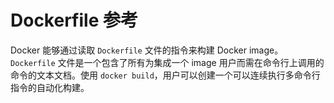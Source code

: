 # Dockerfile 参考

Docker 能够通过读取 `Dockerfile` 文件的指令来构建 Docker image。`Dockerfile` 文件是一个包含了所有为集成一个 image 用户而需在命令行上调用的命令的文本文档。使用 `docker build`，用户可以创建一个可以连续执行多命令行指令的自动化构建。
